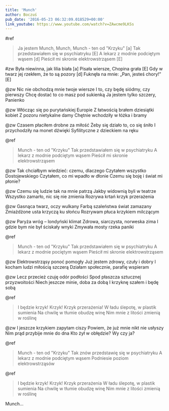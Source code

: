 ```yaml
---
title: 'Munch'
author: Boczuś
pub_date: '2016-05-23 06:32:09.018529+00:00'
link_youtube: https://www.youtube.com/watch?v=ZAwcme9LKSs
---
```


#ref
>Ja jestem Munch, Munch, Munch - ten od "Krzyku" [a]
>Tak przedstawiałem się w psychiatryku 		[E]
>A lekarz z modnie podciętym wąsem 		[d]
>Pieścił mi skronie elektrowstrząsem 		[E]	

#zw
Była niewinna, jak lilia biała 					[a]
Pisała wiersze, Chopina grała 				[E]
Gdy w twarz jej rzekłem, że to są pozory	        [d]
Fuknęła na mnie: „Pan, jesteś chory!” 		[E]

@zw
Nic nie obchodzą mnie twoje wiersze
I to, czy będę siódmy, czy pierwszy
Chcę dostać to co masz pod sukienką
Ja jestem tylko szczery, Panienko

@zw
Włócząc się po purytańskiej Europie
Z łatwością brałem dziesiątki kobiet
Z pozoru nietykalne damy
Chętnie wchodziły w łóżka i bramy

@zw
Czasem płaciłem drobne za miłość
Żeby się działo to, co się śniło
I przychodziły na monet dźwięki
Syfilityczne z dzieckiem na ręku

@ref
>Munch - ten od "Krzyku"
>Tak przedstawiałem się w psychiatryku
>A lekarz z modnie podciętym wąsem
>Pieścił mi skronie elektrowstrząsem

@zw
Tak chciałbym wiedzieć: czemu, dlaczego
Czytałem wszystko Dostojewskiego
Czytałem, co mi wpadło w dłonie
Czemu się boję i świat mi płonie?

@zw
Czemu się ludzie tak na mnie patrzą
Jakby widownią byli w teatrze
Wszystko zamarło, nic się nie zmienia
Rozrywa krtań krzyk przerażenia

@zw
Gasnąca twarz, oczy wulkany
Farbą szaleństwa świat zamazany
Zmiażdżone usta krzyczą ku słońcu
Rozrywam płuca krzykiem milczącym

@zw
Paryża wróg – londyński klimat
Zdrowa, siarczysta, norweska zima
I gdzie bym nie był ściskały wnyki
Zmywała mosty rzeka paniki

@ref
>Munch - ten od "Krzyku" 
>Tak przedstawiałem się w psychiatryku
>A lekarz z modnie pociętym wąsem
>Pieścił mi skronie elektrowstrząsem

@zw
Elektrowstrząsy ponoć pomogły
Już jestem zdrowy, czuły i dobry
I kocham ludzi miłością szczerą
Działam społecznie, parafię wspieram

@zw
Lecz przecież czuję odór podłości
Spod płaszcza sztucznej przyzwoitości
Niech jeszcze minie, doba za dobą
I krzyknę szałem i będę sobą

@ref
>I będzie krzyk! Krzyk! Krzyk przerażenia!
>W ładu ślepotę, w plastik sumienia
>Na chwilę w tłumie obudzę winę 
>Nim mnie z litości zmienią w roślinę 

@zw
I jeszcze krzykiem zapytam ciszy
Powiem, że już mnie nikt nie usłyszy
Nim prąd przybije mnie do dna
Kto żył w obłędzie? Wy czy ja?

@ref
>Munch - ten od "Krzyku" 
>Tak znów przedstawię się w psychiatryku
>A lekarz z modnie podciętym wąsem
>Podniesie poziom elektrowstrząsów

@ref
>I będzie krzyk! Krzyk! Krzyk przerażenia
>W ładu ślepotę, w plastik sumienia
>Na chwilę w tłumie obudzę winę 
>Nim mnie z litości zmienią w roślinę

Munch...